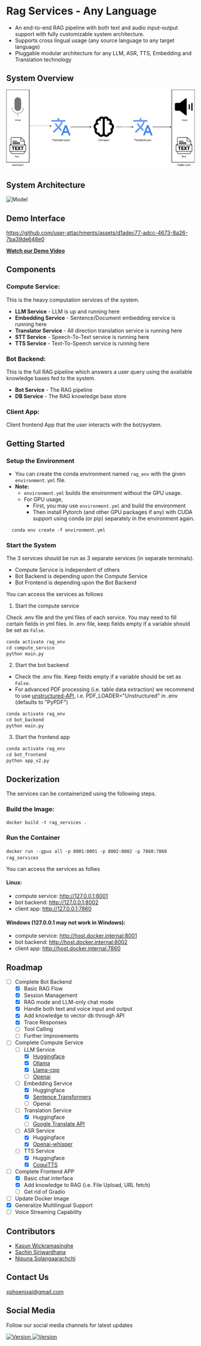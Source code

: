 # Rag Services - Any Language

 - An end-to-end RAG pipeline with both text and audio input-output support with fully customizable system architecture.
 - Supports cross lingual usage (any source language to any target language)
 - Pluggable modular architecture for any LLM, ASR, TTS, Embedding and Translation technology 

## System Overview
![Model](img/overall_system.jpeg)

## System Architecture
![Model](img/architecture.png)

## Demo Interface

https://github.com/user-attachments/assets/d1adec77-adcc-4673-8a26-7ba39de648e0

[//]: # (## Demo Interface)
[//]: # (![Model]&#40;img/sample_chat.png&#41;)

[**Watch our Demo Video**](https://drive.google.com/file/d/1yqi3q2ZIxqeI7gozgqBCAk5PSUeSyaBv/view?usp=sharing)

## Components
### Compute Service:
This is the heavy computation services of the system.
- **LLM Service** - LLM is up and running here
- **Embedding Service** - Sentence/Document embedding service is running here
- **Translator Service** - All direction translation service is running here
- **STT Service** - Speech-To-Text service is running here
- **TTS Service** - Text-To-Speech service is running here

### Bot Backend:
This is the full RAG pipeline which answers a user query using the available knowledge bases fed to the system.

- **Bot Service** - The RAG pipeline
- **DB Service** - The RAG knowledge base store
### Client App:
Client frontend App that the user interacts with the bot/system.

## Getting Started

### Setup the Environment

  * You can create the conda environment named `rag_env` with the given `environment.yml` file.
  * **Note:**
    * `environment.yml` builds the environment without the GPU usage.
    * For GPU usage,
      * First, you may use `environment.yml` and build the environment
      * Then install Pytorch (and other GPU packages if any) with CUDA support using conda (or pip) separately in the environment again. 
  ```shell
    conda env create -f environment.yml
  ```

### Start the System

The 3 services should be run as 3 separate services (in separate terminals).
- Compute Service is independent of others
- Bot Backend is depending upon the Compute Service
- Bot Frontend is depending upon the Bot Backend

You can access the services as follows

1. Start the compute service

Check .env file and the yml files of each service. You may need to fill certain fields in yml files. In .env file, keep fields empty if a variable should be set as `False`.
```
conda activate rag_env
cd compute_service
python main.py
```

2. Start the bot backend

- Check the .env file. Keep fields empty if a variable should be set as `False`.
- For advanced PDF processing (i.e. table data extraction) we recommend to use [unstructured-API](https://github.com/Unstructured-IO/unstructured-api), i.e. PDF_LOADER="Unstructured" in .env (defaults to "PyPDF")
```
conda activate rag_env
cd bot_backend
python main.py
```

3. Start the frontend app
```
conda activate rag_env
cd bot_frontend
python app_v2.py
```


## Dockerization

The services can be containerized using the following steps.
### Build the Image:
```docker build -t rag_services .```

### Run the Container
```docker run --gpus all -p 8001:8001 -p 8002:8002 -p 7860:7860 rag_services```

You can access the services as follws
#### Linux:
- compute service: http://127.0.0.1:8001
- bot backend: http://127.0.0.1:8002
- client app: http://127.0.0.1:7860

#### Windows (127.0.0.1 may not work in Windows):
- compute service: http://host.docker.internal:8001
- bot backend: http://host.docker.internal:8002
- client app: http://host.docker.internal:7860

## Roadmap

- [ ] Complete Bot Backend
    - [x] Basic RAG Flow
    - [x] Session Management
    - [x] RAG mode and LLM-only chat mode
    - [x] Handle both text and voice input and output
    - [x] Add knowledge to vector db through API
    - [x] Trace Responses
    - [ ] Tool Calling
    - [ ] Further Improvements
- [ ] Complete Compute Service
    - [ ] LLM Service
        - [x] [Huggingface](https://huggingface.co/)
        - [x] [Ollama](https://ollama.com/)
        - [x] [Llama-cpp](https://github.com/ggerganov/llama.cpp)
        - [ ] [Openai](https://openai.com/api/)
    - [ ] Embedding Service
        - [x] Huggingface
        - [x] [Sentence Transformers](https://sbert.net/)
        - [ ] Openai
    - [ ] Translation Service
        - [x] Huggingface
        - [ ] [Google Translate API](https://cloud.google.com/translate/docs/reference/rest)
    - [ ] ASR Service
        - [x] Huggingface
        - [x] [Openai-whisper](https://github.com/openai/whisper)
    - [ ] TTS Service
        - [x] Huggingface
        - [x] [CoquiTTS](https://github.com/coqui-ai/TTS)
- [ ] Complete Frontend APP
    - [x] Basic chat interface
    - [x] Add knowledge to RAG (i.e. File Upload, URL fetch)
    - [ ] Get rid of Gradio
- [ ] Update Docker Image
- [x] Generalize Multilingual Support
- [ ] Voice Streaming Capability

## Contributors

- [Kasun Wickramasinghe](https://www.linkedin.com/in/kasun-wickramasinghe-7b746a152/)
- [Sachin Siriwardhana](https://www.linkedin.com/in/sachinsiriwardhana/)
- [Nipuna Solangaarachchi](https://www.linkedin.com/in/nipuna-solangaarachchi-00136b15b/)

## Contact Us

[xphoenixai@gmail.com](mailto:xphoenixai@gmail.com)

## Social Media

Follow our social media channels for latest updates

<a href="https://www.linkedin.com/company/xphoenix-ai">
    <img src="img/Linkedin_icon.png" alt="Version" width="50" height="50">
</a>
<a href="https://web.facebook.com/profile.php?id=61571067352559">
    <img src="img/Facebook_icon.png" alt="Version" width="50" height="50">
</a>
